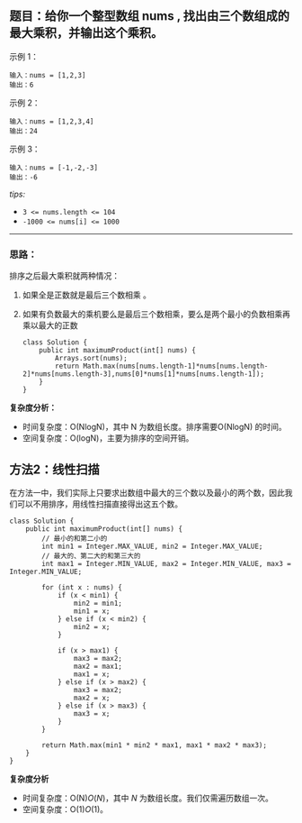 ## 题目：给你一个整型数组 nums , 找出由三个数组成的最大乘积，并输出这个乘积。

示例 1：

``` 
输入：nums = [1,2,3]
输出：6
```


示例 2：

``` 
输入：nums = [1,2,3,4]
输出：24
```

示例 3：

```
输入：nums = [-1,-2,-3]
输出：-6
```

*tips:*

- `3 <= nums.length <= 104`
- `-1000 <= nums[i] <= 1000`

--------

### 思路：

排序之后最大乘积就两种情况：

1. 如果全是正数就是最后三个数相乘 。

2. 如果有负数最大的乘机要么是最后三个数相乘，要么是两个最小的负数相乘再乘以最大的正数

   ```
   class Solution {
       public int maximumProduct(int[] nums) {
           Arrays.sort(nums);
           return Math.max(nums[nums.length-1]*nums[nums.length-2]*nums[nums.length-3],nums[0]*nums[1]*nums[nums.length-1]);
       }
   }
   ```

**复杂度分析：**

- 时间复杂度：O(NlogN)，其中 N 为数组长度。排序需要O(NlogN) 的时间。
- 空间复杂度：O(logN)，主要为排序的空间开销。

## 方法2：线性扫描

在方法一中，我们实际上只要求出数组中最大的三个数以及最小的两个数，因此我们可以不用排序，用线性扫描直接得出这五个数。

```
class Solution {
    public int maximumProduct(int[] nums) {
        // 最小的和第二小的
        int min1 = Integer.MAX_VALUE, min2 = Integer.MAX_VALUE;
        // 最大的、第二大的和第三大的
        int max1 = Integer.MIN_VALUE, max2 = Integer.MIN_VALUE, max3 = Integer.MIN_VALUE;

        for (int x : nums) {
            if (x < min1) {
                min2 = min1;
                min1 = x;
            } else if (x < min2) {
                min2 = x;
            }

            if (x > max1) {
                max3 = max2;
                max2 = max1;
                max1 = x;
            } else if (x > max2) {
                max3 = max2;
                max2 = x;
            } else if (x > max3) {
                max3 = x;
            }
        }

        return Math.max(min1 * min2 * max1, max1 * max2 * max3);
    }
}

```

**复杂度分析**

- 时间复杂度：O(N)*O*(*N*)，其中 *N* 为数组长度。我们仅需遍历数组一次。
- 空间复杂度：O(1)*O*(1)。